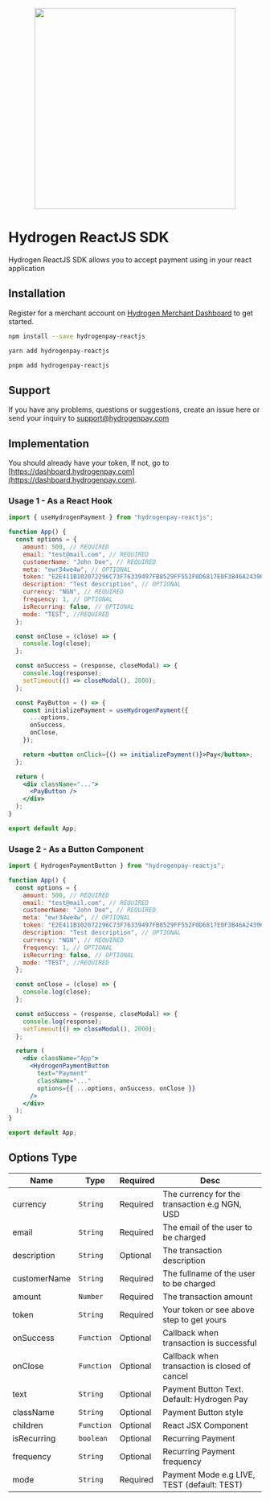 <p align="center">
<img width="400" valign="top" src="https://hydrogenpay.com/wp-content/uploads/2023/05/logo.png" data-canonical-src="https://hydrogenpay.com/wp-content/uploads/2023/05/logo.png" style="max-width:100%; ">
</p>

# Hydrogen ReactJS SDK

Hydrogen ReactJS SDK allows you to accept payment using in your react application

## Installation

Register for a merchant account on [Hydrogen Merchant Dashboard](https://dashboard.hydrogenpay.com) to get started.

```bash
npm install --save hydrogenpay-reactjs
```

```bash
yarn add hydrogenpay-reactjs
```

```bash
pnpm add hydrogenpay-reactjs
```

## Support

If you have any problems, questions or suggestions, create an issue here or send your inquiry to support@hydrogenpay.com

## Implementation

You should already have your token, If not, go to [https://dashboard.hydrogenpay.com](https://dashboard.hydrogenpay.com).

### Usage 1 - As a React Hook

```jsx
import { useHydrogenPayment } from "hydrogenpay-reactjs";

function App() {
  const options = {
    amount: 500, // REQUIRED
    email: "test@mail.com", // REQUIRED
    customerName: "John Doe", // REQUIRED
    meta: "ewr34we4w", // OPTIONAL
    token: "E2E411B102072296C73F76339497FB8529FF552F0D6817E0F3B46A243961CA21", // REQUIRED
    description: "Test description", // OPTIONAL
    currency: "NGN", // REQUIRED
    frequency: 1, // OPTIONAL
    isRecurring: false, // OPTIONAL
    mode: "TEST", //REQUIRED
  };

  const onClose = (close) => {
    console.log(close);
  };

  const onSuccess = (response, closeModal) => {
    console.log(response);
    setTimeout(() => closeModal(), 2000);
  };

  const PayButton = () => {
    const initializePayment = useHydrogenPayment({
      ...options,
      onSuccess,
      onClose,
    });

    return <button onClick={() => initializePayment()}>Pay</button>;
  };

  return (
    <div className="...">
      <PayButton />
    </div>
  );
}

export default App;
```

### Usage 2 - As a Button Component

```jsx
import { HydrogenPaymentButton } from "hydrogenpay-reactjs";

function App() {
  const options = {
    amount: 500, // REQUIRED
    email: "test@mail.com", // REQUIRED
    customerName: "John Doe", // REQUIRED
    meta: "ewr34we4w", // OPTIONAL
    token: "E2E411B102072296C73F76339497FB8529FF552F0D6817E0F3B46A243961CA21", // REQUIRED
    description: "Test description", // OPTIONAL
    currency: "NGN", // REQUIRED
    frequency: 1, // OPTIONAL
    isRecurring: false, // OPTIONAL
    mode: "TEST", //REQUIRED
  };

  const onClose = (close) => {
    console.log(close);
  };

  const onSuccess = (response, closeModal) => {
    console.log(response);
    setTimeout(() => closeModal(), 2000);
  };

  return (
    <div className="App">
      <HydrogenPaymentButton
        text="Payment"
        className="..."
        options={{ ...options, onSuccess, onClose }}
      />
    </div>
  );
}

export default App;
```

## Options Type

| Name         | Type       | Required | Desc                                          |
| ------------ | ---------- | -------- | --------------------------------------------- |
| currency     | `String`   | Required | The currency for the transaction e.g NGN, USD |
| email        | `String`   | Required | The email of the user to be charged           |
| description  | `String`   | Optional | The transaction description                   |
| customerName | `String`   | Required | The fullname of the user to be charged        |
| amount       | `Number`   | Required | The transaction amount                        |
| token        | `String`   | Required | Your token or see above step to get yours     |
| onSuccess    | `Function` | Optional | Callback when transaction is successful       |
| onClose      | `Function` | Optional | Callback when transaction is closed of cancel |
| text         | `String`   | Optional | Payment Button Text. Default: Hydrogen Pay    |
| className    | `String`   | Optional | Payment Button style                          |
| children     | `Function` | Optional | React JSX Component                           |
| isRecurring  | `boolean`  | Optional | Recurring Payment                             |
| frequency    | `String`   | Optional | Recurring Payment frequency                   |
| mode         | `String`   | Required | Payment Mode e.g LIVE, TEST (default: TEST)   |
